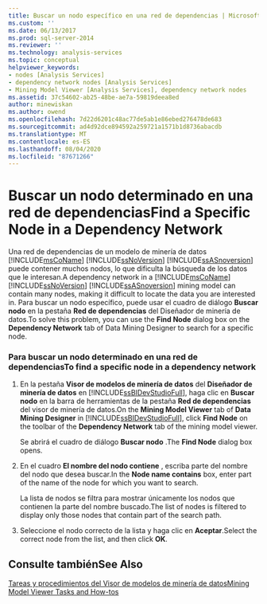 ```yaml
---
title: Buscar un nodo específico en una red de dependencias | Microsoft Docs
ms.custom: ''
ms.date: 06/13/2017
ms.prod: sql-server-2014
ms.reviewer: ''
ms.technology: analysis-services
ms.topic: conceptual
helpviewer_keywords:
- nodes [Analysis Services]
- dependency network nodes [Analysis Services]
- Mining Model Viewer [Analysis Services], dependency network nodes
ms.assetid: 37c54602-ab25-48be-ae7a-59819deea8ed
author: minewiskan
ms.author: owend
ms.openlocfilehash: 7d22d6201c48ac77de5ab1e86ebed276478de683
ms.sourcegitcommit: ad4d92dce894592a259721a1571b1d8736abacdb
ms.translationtype: MT
ms.contentlocale: es-ES
ms.lasthandoff: 08/04/2020
ms.locfileid: "87671266"
---
```

# <a name="find-a-specific-node-in-a-dependency-network"></a><span data-ttu-id="f7f97-102">Buscar un nodo determinado en una red de dependencias</span><span class="sxs-lookup"><span data-stu-id="f7f97-102">Find a Specific Node in a Dependency Network</span></span>
  <span data-ttu-id="f7f97-103">Una red de dependencias de un modelo de minería de datos [!INCLUDE[msCoName](../../includes/msconame-md.md)] [!INCLUDE[ssNoVersion](../../includes/ssnoversion-md.md)] [!INCLUDE[ssASnoversion](../../includes/ssasnoversion-md.md)] puede contener muchos nodos, lo que dificulta la búsqueda de los datos que le interesan.</span><span class="sxs-lookup"><span data-stu-id="f7f97-103">A dependency network in a [!INCLUDE[msCoName](../../includes/msconame-md.md)] [!INCLUDE[ssNoVersion](../../includes/ssnoversion-md.md)] [!INCLUDE[ssASnoversion](../../includes/ssasnoversion-md.md)] mining model can contain many nodes, making it difficult to locate the data you are interested in.</span></span> <span data-ttu-id="f7f97-104">Para buscar un nodo específico, puede usar el cuadro de diálogo **Buscar nodo** en la pestaña **Red de dependencias** del Diseñador de minería de datos.</span><span class="sxs-lookup"><span data-stu-id="f7f97-104">To solve this problem, you can use the **Find Node** dialog box on the **Dependency Network** tab of Data Mining Designer to search for a specific node.</span></span>  
  
### <a name="to-find-a-specific-node-in-a-dependency-network"></a><span data-ttu-id="f7f97-105">Para buscar un nodo determinado en una red de dependencias</span><span class="sxs-lookup"><span data-stu-id="f7f97-105">To find a specific node in a dependency network</span></span>  
  
1.  <span data-ttu-id="f7f97-106">En la pestaña **Visor de modelos de minería de datos** del **Diseñador de minería de datos** en [!INCLUDE[ssBIDevStudioFull](../../includes/ssbidevstudiofull-md.md)], haga clic en **Buscar nodo** en la barra de herramientas de la pestaña **Red de dependencias** del visor de minería de datos.</span><span class="sxs-lookup"><span data-stu-id="f7f97-106">On the **Mining Model Viewer** tab of **Data Mining Designer** in [!INCLUDE[ssBIDevStudioFull](../../includes/ssbidevstudiofull-md.md)], click **Find Node** on the toolbar of the **Dependency Network** tab of the mining model viewer.</span></span>  
  
     <span data-ttu-id="f7f97-107">Se abrirá el cuadro de diálogo **Buscar nodo** .</span><span class="sxs-lookup"><span data-stu-id="f7f97-107">The **Find Node** dialog box opens.</span></span>  
  
2.  <span data-ttu-id="f7f97-108">En el cuadro **El nombre del nodo contiene** , escriba parte del nombre del nodo que desea buscar.</span><span class="sxs-lookup"><span data-stu-id="f7f97-108">In the **Node name contains** box, enter part of the name of the node for which you want to search.</span></span>  
  
     <span data-ttu-id="f7f97-109">La lista de nodos se filtra para mostrar únicamente los nodos que contienen la parte del nombre buscado.</span><span class="sxs-lookup"><span data-stu-id="f7f97-109">The list of nodes is filtered to display only those nodes that contain part of the search path.</span></span>  
  
3.  <span data-ttu-id="f7f97-110">Seleccione el nodo correcto de la lista y haga clic en **Aceptar**.</span><span class="sxs-lookup"><span data-stu-id="f7f97-110">Select the correct node from the list, and then click **OK**.</span></span>  
  
## <a name="see-also"></a><span data-ttu-id="f7f97-111">Consulte también</span><span class="sxs-lookup"><span data-stu-id="f7f97-111">See Also</span></span>  
 [<span data-ttu-id="f7f97-112">Tareas y procedimientos del Visor de modelos de minería de datos</span><span class="sxs-lookup"><span data-stu-id="f7f97-112">Mining Model Viewer Tasks and How-tos</span></span>](mining-model-viewer-tasks-and-how-tos.md)  
  
  
